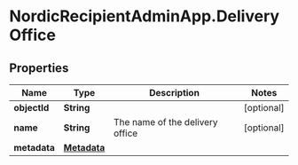 # NordicRecipientAdminApp.DeliveryOffice

## Properties
Name | Type | Description | Notes
------------ | ------------- | ------------- | -------------
**objectId** | **String** |  | [optional] 
**name** | **String** | The name of the delivery office | [optional] 
**metadata** | [**Metadata**](Metadata.md) |  | 


